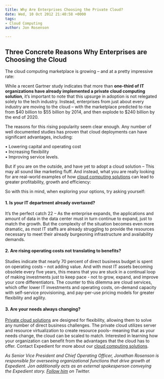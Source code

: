 ```yaml
---
title: Why Are Enterprises Choosing the Private Cloud?
date: Wed, 10 Oct 2012 21:40:58 +0000
tags:
- Cloud Computing
author: Jon Rosenson

---
```

## Three Concrete Reasons Why Enterprises are Choosing the Cloud

The cloud computing marketplace is growing – and at a pretty impressive rate:

While a recent Gartner study indicates that more than **one-third of IT organizations have already implemented a private cloud computing solution**, it’s important to note that this upsurge in adoption is not relegated solely to the tech industry. Instead, enterprises from just about every industry are moving to the cloud – with the marketplace predicted to rise from $40 billion to $55 billion by 2014, and then explode to $240 billion by the end of 2020.

The reasons for this rising popularity seem clear enough. Any number of well documented studies has proven that cloud deployments can have significant advantages, including:

• Lowering capital and operating cost  
• Increasing flexibility  
• Improving service levels.

But if you are on the outside, and have yet to adopt a cloud solution – This may all sound like marketing fluff. And instead, what you are really looking for are real-world examples of how [cloud computing solutions](https://www.expedient.com/products/which-cloud-to-choose.php) can lead to greater profitability, growth and efficiency:

So with this in mind, when exploring your options, try asking yourself:

#### 1. Is your IT department already overtaxed?

It’s the perfect catch 22 – As the enterprise expands, the applications and amount of data in the data center must in turn continue to expand, just to match the growth. But the complexity of the situation becomes even more dramatic, as most IT staffs are already struggling to provide the resources necessary to meet their already burgeoning infrastructure and availability demands.

#### 2. Are rising operating costs not translating to benefits?

Studies indicate that nearly 70 percent of direct business budget is spent on operating costs – not adding value. And with most IT assets becoming obsolete every five years, this means that you are stuck in a continual loop of making investments just to keep pace - not to grow, expand, and improve your core differentiators. The counter to this dilemma are cloud services, which offer lower IT investments and operating costs, on-demand capacity with self-service provisioning, and pay-per-use pricing models for greater flexibility and agility.

#### 3. Are your needs always changing?

[Private cloud solutions](https://www.expedient.com/products/cloud-computing/private.php) are designed for flexibility, allowing them to solve any number of direct business challenges. The private cloud utilizes server and resource virtualization to create resource pools– meaning that as your needs change, the cloud can be scaled to match. Interested in learning how your organization can benefit from the advantages that the cloud has to offer. Contact Expedient for more about our [cloud computing solutions](https://www.expedient.com/products/cloud-computing.php).

_As Senior Vice President and Chief Operating Officer, Jonathan Rosenson is responsible for overseeing organizational functions that drive growth at Expedient. Jon additionally acts as an external spokesperson conveying the Expedient story._ [_Follow him_](https://twitter.com/rosenson) _on Twitter._